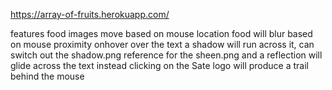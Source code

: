 
https://array-of-fruits.herokuapp.com/


features
food images move based on mouse location
food will blur based on mouse proximity
onhover over the text a shadow will run across it, can switch out the shadow.png reference for the sheen.png and a reflection will glide across the text instead
clicking on the Sate logo will produce a trail behind the mouse
